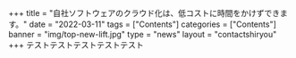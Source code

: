 +++
title = "自社ソフトウェアのクラウド化は、低コストに時間をかけずできます。"
date = "2022-03-11"
tags = ["Contents"]
categories = ["Contents"]
banner = "img/top-new-lift.jpg"
type = "news"
layout = "contactshiryou"
+++
テストテストテストテストテスト